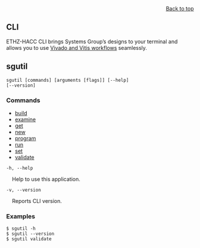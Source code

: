 <div id="readme" class="Box-body readme blob js-code-block-container">
<article class="markdown-body entry-content p-3 p-md-6" itemprop="text">
<p align="right">
<a href="https://github.com/fpgasystems/hacc#--heterogenous-accelerated-compute-cluster">Back to top</a>
</p>

# CLI
ETHZ-HACC CLI brings Systems Group’s designs to your terminal and allows you to use [Vivado and Vitis workflows](../docs/vocabulary.md#vivado-and-vitis-workflows) seamlessly.

## sgutil
<code>sgutil [commands] [arguments [flags]] [--help] [--version]</code>

### Commands

* [build](./docs/sgutil-build.md#sgutil-build)
* [examine](./docs/sgutil-examine.md#sgutil-examine)
* [get](./docs/sgutil-get.md#sgutil-get)
* [new](./docs/sgutil-new.md#sgutil-new)
* [program](./docs/sgutil-program.md#sgutil-program)
* [run](./docs/sgutil-run.md#sgutil-run)
* [set](./docs/sgutil-set.md#sgutil-set)
* [validate](./docs/sgutil-validate.md#sgutil-validate)

<!-- ### Options -->
<code>-h, --help</code>
<p>
&nbsp; &nbsp; Help to use this application.
</p>

<code>-v, --version</code>
<p>
  &nbsp; &nbsp; Reports CLI version.
</p>

### Examples
```
$ sgutil -h
$ sgutil --version
$ sgutil validate
```